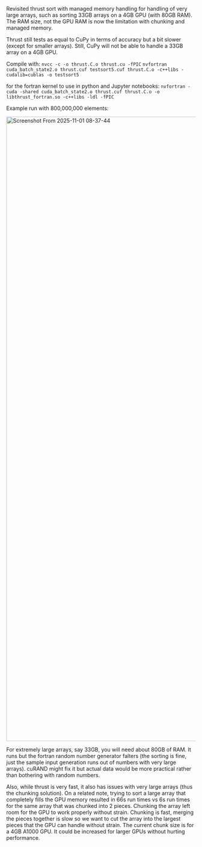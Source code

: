 Revisited thrust sort with managed memory handling for handling of very large arrays, such as sorting 33GB arrays on a 4GB GPU (with 80GB RAM). The RAM size, not the GPU RAM is now the limitation with chunking and managed memory.

Thrust still tests as equal to CuPy in terms of accuracy but a bit slower (except for smaller arrays). Still, CuPy will not be able to handle a 33GB array on a 4GB GPU.

Compile with:
`nvcc -c -o thrust.C.o thrust.cu -fPIC`
`nvfortran cuda_batch_state2.o thrust.cuf testsort5.cuf thrust.C.o -c++libs -cudalib=cublas -o testsort5`

for the fortran kernel to use in python and Jupyter notebooks:
`nvfortran -cuda -shared cuda_batch_state2.o thrust.cuf thrust.C.o -o libthrust_fortran.so -c++libs -ldl -fPIC`

Example run with 800,000,000 elements:

<img width="748" height="1662" alt="Screenshot From 2025-11-01 08-37-44" src="https://github.com/user-attachments/assets/86ab283b-ac47-4b0f-9fc4-e1ebbce021f4" />

For extremely large arrays, say 33GB, you will need about 80GB of RAM. It runs but the fortran random number generator falters (the sorting is fine, just the sample input generation runs out of numbers with very large arrays). cuRAND might fix it but actual data would be more practical rather than bothering with random numbers.

Also, while thrust is very fast, it also has issues with very large arrays (thus the chunking solution). On a related note, trying to sort a large array that completely fills the GPU memory resulted in 66s run times vs 6s run times for the same array that was chunked into 2 pieces. Chunking the array left room for the GPU to work properly without strain. Chunking is fast, merging the pieces together is slow so we want to cut the array into the largest pieces that the GPU can handle without strain. The current chunk size is for a 4GB A1000 GPU. It could be increased for larger GPUs without hurting performance.
